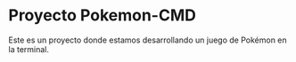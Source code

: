 # Proyecto Pokemon-CMD
Este es un proyecto donde estamos desarrollando un juego de Pokémon en la terminal.
